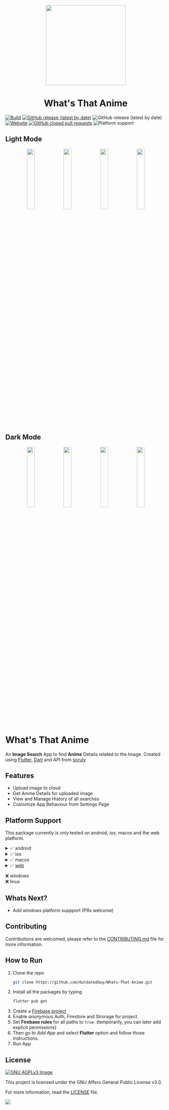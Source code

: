<p align="center">
  <img src="https://user-images.githubusercontent.com/74326345/174189371-f1da1984-3ff3-4052-b996-9daf05cebe6b.png" width="250px" height="250px"></img>
</p>

<h1 align="center">What's That Anime</h1>

[![Build](https://github.com/OutdatedGuy/Whats-That-Anime/actions/workflows/build.yml/badge.svg?branch=main)](https://github.com/OutdatedGuy/Whats-That-Anime/actions/workflows/build.yml)
[![GitHub release (latest by date)](https://img.shields.io/github/v/release/OutdatedGuy/Whats-That-Anime)](https://github.com/OutdatedGuy/Whats-That-Anime/releases/latest)
![GitHub release (latest by date)](https://img.shields.io/github/downloads/OutdatedGuy/Whats-That-Anime/total?color=%23c315e6&label=Downloads)
[![Website](https://img.shields.io/website?url=https%3A%2F%2Fwhats-that-anime.outdatedguy.rocks)](https://whats-that-anime.outdatedguy.rocks/)
[![GitHub closed pull requests](https://img.shields.io/github/issues-pr-closed/OutdatedGuy/Whats-That-Anime?color=red)](https://github.com/OutdatedGuy/Whats-That-Anime/pulls?q=is%3Apr+is%3Aclosed)
![Platform support](https://img.shields.io/badge/platform-android%20%7C%20ios%20%7C%20macos%20%7C%20web-9cf)

## Light Mode

<p align="center">
  <img src="https://user-images.githubusercontent.com/74326345/174191072-352c33b8-a0d4-4fe9-8248-b16ad11dd2d5.jpg" width="22%"></img>
  <img src="https://user-images.githubusercontent.com/74326345/174191073-33c1dc22-8917-4b2a-8f97-2ffcfe238cca.jpg" width="22%"></img>
  <img src="https://user-images.githubusercontent.com/74326345/174191075-442c1527-3a08-4457-b24f-2fa79c4175ec.jpg" width="22%"></img>
  <img src="https://user-images.githubusercontent.com/74326345/174191077-cd1945b1-3eb7-4449-8d03-77c6d9096bbc.jpg" width="22%"></img>
</p>

## Dark Mode

<p align="center">
  <img src="https://user-images.githubusercontent.com/74326345/174191079-4db45d72-e367-44ae-ad56-a9465c945d2f.jpg" width="22%"></img>
  <img src="https://user-images.githubusercontent.com/74326345/174191081-fa34f9e3-7e26-4942-87f5-a8366ac9c0e4.jpg" width="22%"></img>
  <img src="https://user-images.githubusercontent.com/74326345/174191084-b75732cf-da3c-4c66-9d88-b7052f5aa731.jpg" width="22%"></img>
  <img src="https://user-images.githubusercontent.com/74326345/174191068-ba6d5502-a021-4521-b152-cd4eccb7ba36.jpg" width="22%"></img>
</p>

# What's That Anime

An **Image Search** App to find **Anime** Details related to the Image. Created using [Flutter](https://flutter.dev/), [Dart](https://dart.dev/) and API from [soruly](https://soruly.github.io/trace.moe-api/#/)

## Features

- Upload image to cloud
- Get Anime Details for uploaded image
- View and Manage History of all searches
- Customize App Behaviour from Settings Page

## Platform Support

This package currently is only tested on android, ios, macos and the web platform.

<details>
  <summary>✅ android</summary>

- [android.apk](https://github.com/OutdatedGuy/Whats-That-Anime/releases/latest/download/Whats.That.Anime.apk)
</details>

<details>
  <summary>✅ ios</summary>

- [ios.ipa](https://github.com/OutdatedGuy/Whats-That-Anime/releases/latest/download/Whats.That.Anime.ipa)
</details>

<details>
  <summary>✅ macos</summary>

- [macos.dmg](https://github.com/OutdatedGuy/Whats-That-Anime/releases/latest/download/WTA.Installer.dmg)
</details>

<details>
  <summary>✅ <a href="https://whats-that-anime.outdatedguy.rocks/">web</a></summary>

- [whats-that-anime.outdatedguy.rocks](https://whats-that-anime.outdatedguy.rocks/)
</details>

❌ windows  
❌ linux

## Whats Next?

- Add windows platform suppport (PRs welcome)

## Contributing

Contributions are welcomed, please refer to the [CONTRIBUTING.md](CONTRIBUTING.md) file for more information.

## How to Run

1. Clone the repo
   ```bash
   git clone https://github.com/OutdatedGuy/Whats-That-Anime.git
   ```
2. Install all the packages by typing
   ```bash
   flutter pub get
   ```
3. Create a [Firebase project](https://console.firebase.google.com/)
4. Enable _anonymous_ Auth, Firestore and Strorage for project.
5. Set **Firebase rules** for all paths to `true`. (temporarily, you can later add explicit permissions)
6. Then go to _Add App_ and select **Flutter** option and follow those instructions.
7. Run App

## License

[![GNU AGPLv3 Image](https://www.gnu.org/graphics/agplv3-155x51.png)](https://www.gnu.org/licenses/agpl-3.0.en.html)

This project is licensed under the GNU Affero General Public License v3.0.

For more information, read the [LICENSE](LICENSE) file.

![](https://img.shields.io/badge/License-AGPL-blue.svg?style=flat-square)

